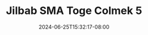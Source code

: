--- 
title: "Jilbab SMA Toge Colmek 5"
description: "video bokeh Jilbab SMA Toge Colmek 5 durasi panjang full vidio new"
date: 2024-06-25T15:32:17-08:00
file_code: "4xfp9kx5fcaz"
draft: false
cover: "3zxrzfdlb2cd0uje.jpg"
tags: ["Jilbab", "SMA", "Toge", "Colmek", "bokep-indo", "bokep-viral", "bokep-ig"]
length: 115
fld_id: "1483869"
foldername: "Arraa"
categories: ["Arraa"]
views: 0
---
